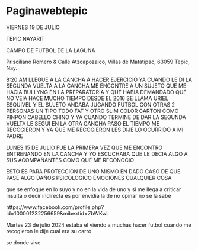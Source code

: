 # Paginawebtepic

<!DOCTYPE HTML>
<html>

<body>

<p> VIERNES 19 DE JULIO</p>

<p>TEPIC NAYARIT</p>

<p>CAMPO DE FUTBOL DE LA LAGUNA
</p>

<p> Prisciliano Romero & Calle Atzcapozalco, Villas de Matatipac, 63059 Tepic, Nay. </p>


<p> 8:20 AM LLEGUE A LA CANCHA A HACER EJERCICIO YA CUANDO LE DI LA SEGUNDA VUELTA A LA CANCHA ME ENCONTRE A UN SUJETO QUE ME HACIA BULLYNG EN LA PREPARATORIA Y QUE HABIA DEMANDADO QUE NO VEIA HACE MUCHO TIEMPO DESDE EL 2016 SE LLAMA URIEL ESQUIVEL Y EL SUJETO ANDABA JUGANDO FUTBOL CON OTRAS 2 PERSONAS UN TIPO TODO FAT Y OTRO SLIM COLOR CARTON COMO PINPON CABELLO CHINO Y YA CUANDO TERMINE DE DAR LA SEGUNDA VUELTA LE SEGUI EN LA OTRA CANCHA PASO EL TIEMPO ME RECOGIERON Y YA QUE ME RECOGIERON LES DIJE LO OCURRIDO A MI PADRE </p>

<p> LUNES 15 DE JULIO FUE LA PRIMERA VEZ QUE ME ENCONTRO ENTRENANDO EN LA CANCHA Y YO ESCUCHABA QUE LE DECIA ALGO A SUS ACOMPAÑANTES COMO QUE ME RECONOCIO </p>

<p>ESTO ES PARA PROTECCION DE UNO MISMO EN DADO CASO DE QUE PASE ALGO DAÑOS PSICOLOGICO EMOCIONES CUALQUIER COSA</p>

<p>que se enfoque en lo suyo y no en la vida de uno y si me llega a criticar insulta o decir indirecta es por envidia la de no opinar no se la sabe</p>

<p>   https://www.facebook.com/profile.php?id=100001232256659&mibextid=ZbWKwL    </p>

<p>Martes 23 de julio 2024 estaba el viendo a muchas hacer futbol cuando me recogieron le dije cual era su carro</p>


<p>se donde vive </p>
 




<p>  </p> 


<p> </p>



</body>
</html>

